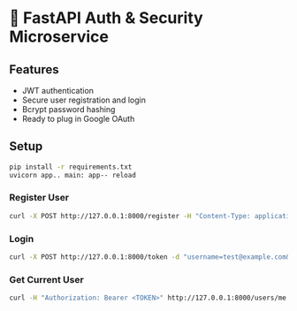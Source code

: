 # 🔐 FastAPI Auth & Security Microservice

## Features
- JWT authentication
- Secure user registration and login
- Bcrypt password hashing
- Ready to plug in Google OAuth

## Setup

```bash
pip install -r requirements.txt
uvicorn app.. main: app-- reload
```

### Register User
```bash
curl -X POST http://127.0.0.1:8000/register -H "Content-Type: application/json" -d '{"email": "test@example.com", "password": "test123"}'
```

### Login
```bash
curl -X POST http://127.0.0.1:8000/token -d "username=test@example.com&password=test123"
```

### Get Current User
```bash
curl -H "Authorization: Bearer <TOKEN>" http://127.0.0.1:8000/users/me
```

